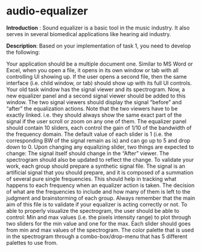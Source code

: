 # audio-equalizer

**Introduction** : Sound equalizer is a basic tool in the music industry. It also serves in several biomedical applications like hearing aid industry.



**Description**: Based on your implementation of task 1, you need to develop the following:

Your application should be a multiple document one. Similar to MS Word or Excel, when you open a file, it opens in its own window or tab with all controlling UI showing up. If the user opens a second file, then the same interface (i.e. child window, or tab) should show up with its full UI controls.
Your old task window has the signal viewer and its spectrogram. Now, a new equalizer panel and a second signal viewer should be added to this window.
The two signal viewers should display the signal “before” and “after” the equalization actions. Note that the two viewers have to be exactly linked. i.e. they should always show the same exact part of the signal if the user scroll or zoom on any one of them.
The equalizer panel should contain 10 sliders, each control the gain of 1/10 of the bandwidth of the frequency domain. The default value of each slider is 1 (i.e. the corresponding BW of the signal remain as is) and can go up to 5 and drop down to 0.
Upon changing any equalizing slider, two things are expected to change:
The signal itself should change in the “After” viewer.
The spectrogram should also be updated to reflect the change.
To validate your work, each group should prepare a synthetic signal file. The signal is an artificial signal that you should prepare, and it is composed of a summation of several pure single frequencies. This should help in tracking what happens to each frequency when an equalizer action is taken. The decision of what are the frequencies to include and how many of them is left to the judgment and brainstorming of each group. Always remember that the main aim of this file is to validate if your equalizer is acting correctly or not.
To able to properly visualize the spectrogram, the user should be able to control:
Min and max values (i.e. the pixels intensity range) to plot through two sliders for the min value and one for the max. Each slider should goes from min and max values of the spectrogram.
The color palette that is used in the spectrogram through a combo-box/drop-menu that has 5 different palettes to use from.
